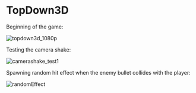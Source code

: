 # TopDown3D

Beginning of the game:

![topdown3d_1080p](https://github.com/omeralpcolak/TopDown3D/assets/112391850/26935cb8-bb62-4117-9c02-dff67886ce71)


Testing the camera shake: 


![camerashake_test1](https://github.com/omeralpcolak/TopDown3D/assets/112391850/62f32d73-dda9-430e-9b29-e1a91e1bb23c)


Spawning random hit effect when the enemy bullet collides with the player: 


![randomEffect](https://github.com/omeralpcolak/TopDown3D/assets/112391850/391c87a0-7614-46fd-afc0-631e1273909b)



